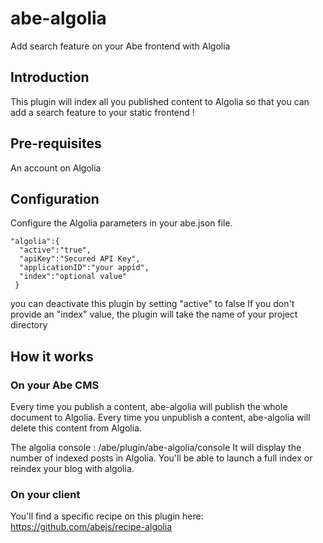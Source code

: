 # abe-algolia
Add search feature on your Abe frontend with Algolia

## Introduction
This plugin will index all you published content to Algolia so that you can add a search feature to your static frontend !

## Pre-requisites
An account on Algolia

## Configuration
Configure the Algolia parameters in your abe.json file.

```
"algolia":{
  "active":"true",
  "apiKey":"Secured API Key",
  "applicationID":"your appid",
  "index":"optional value"
 }
```

you can deactivate this plugin by setting "active" to false
If you don't provide an "index" value, the plugin will take the name of your project directory

## How it works

### On your Abe CMS
Every time you publish a content, abe-algolia will publish the whole document to Algolia.
Every time you unpublish a content, abe-algolia will delete this content from Algolia.

The algolia console : /abe/plugin/abe-algolia/console
It will display the number of indexed posts in Algolia. You'll be able to launch a full index or reindex your blog with algolia.

### On your client

You'll find a specific recipe on this plugin here: https://github.com/abejs/recipe-algolia
